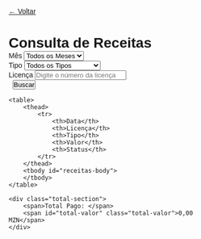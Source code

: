 <html><head><base href="https://camiloduvane.github.io/Receitas/"><style>
* {
    box-sizing: border-box;
    margin: 0;
    padding: 0;
    font-family: Arial, sans-serif;
}

body {
    padding: 20px;
    background: #f5f5f5;
}

.container {
    max-width: 1200px;
    margin: 0 auto;
    background: white;
    padding: 20px;
    border-radius: 8px;
    box-shadow: 0 2px 4px rgba(0,0,0,0.1);
}

.back-button {
    display: inline-block;
    margin-bottom: 20px;
    padding: 8px 16px;
    background: #6c757d;
    color: white;
    text-decoration: none;
    border-radius: 4px;
    transition: background 0.3s ease;
}

.back-button:hover {
    background: #5a6268;
}

.filter-section {
    display: grid;
    grid-template-columns: repeat(auto-fit, minmax(200px, 1fr));
    gap: 15px;
    margin-bottom: 20px;
}

.input-group {
    display: flex;
    flex-direction: column;
}

label {
    margin-bottom: 5px;
    color: #666;
}

input, select {
    padding: 8px;
    border: 1px solid #ddd;
    border-radius: 4px;
    font-size: 14px;
}

button {
    padding: 8px 16px;
    background: #007bff;
    color: white;
    border: none;
    border-radius: 4px;
    cursor: pointer;
    transition: background 0.3s ease;
}

button:hover {
    background: #0056b3;
}

table {
    width: 100%;
    border-collapse: collapse;
    margin-top: 20px;
}

th, td {
    padding: 12px;
    text-align: left;
    border-bottom: 1px solid #ddd;
}

th {
    background: #f8f9fa;
    font-weight: bold;
}

tr:hover {
    background: #f5f5f5;
}

.status-pago {
    color: #28a745;
    font-weight: bold;
}

.status-pendente {
    color: #dc3545;
    font-weight: bold;
}

.total-section {
    margin-top: 20px;
    padding: 15px;
    background: #f8f9fa;
    border-radius: 4px;
    border: 1px solid #ddd;
}

.total-valor {
    font-size: 18px;
    font-weight: bold;
    color: #28a745;
}

@media (max-width: 768px) {
    .filter-section {
        grid-template-columns: 1fr;
    }
    
    table {
        display: block;
        overflow-x: auto;
    }
}
</style></head><body>
<div class="container">
    <a href="https://camiloduvane.github.io/DMTT/" class="back-button">← Voltar</a>
    <h1>Consulta de Receitas</h1>
    <div class="filter-section">
        <div class="input-group">
            <label for="mes">Mês</label>
            <select id="mes">
                <option value="todos">Todos os Meses</option>
                <option value="1">Janeiro</option>
                <option value="2">Fevereiro</option>
                <option value="3">Março</option>
                <option value="4">Abril</option>
                <option value="5">Maio</option>
                <option value="6">Junho</option>
                <option value="7">Julho</option>
                <option value="8">Agosto</option>
                <option value="9">Setembro</option>
                <option value="10">Outubro</option>
                <option value="11">Novembro</option>
                <option value="12">Dezembro</option>
            </select>
        </div>
        <div class="input-group">
            <label for="tipo">Tipo</label>
            <select id="tipo">
                <option value="">Todos os Tipos</option>
                <option value="Camiao">Camiao</option>
                <option value="Multa">Multa</option>
                <option value="Taxe de Mercadoria">Taxe de Mercadoria</option>
                <option value="Taxi de Passageiro">Taxi de Passageiro</option>
                <option value="Transporte Funembre">Transporte Funembre</option>
                <option value="Taxi por Aplicativo">Taxi por Aplicativo</option>
            </select>
        </div>
        <div class="input-group">
            <label for="licenca">Licença</label>
            <input type="text" id="licenca" placeholder="Digite o número da licença" oninput="buscarReceitas()">
        </div>
        <div class="input-group">
            <label>&nbsp;</label>
            <button onclick="buscarReceitas()">Buscar</button>
        </div>
    </div>

    <table>
        <thead>
            <tr>
                <th>Data</th>
                <th>Licença</th>
                <th>Tipo</th>
                <th>Valor</th>
                <th>Status</th>
            </tr>
        </thead>
        <tbody id="receitas-body">
        </tbody>
    </table>

    <div class="total-section">
        <span>Total Pago: </span>
        <span id="total-valor" class="total-valor">0,00 MZN</span>
    </div>
</div>

<script>
function buscarReceitas() {
    const mes = document.getElementById('mes').value;
    const licenca = document.getElementById('licenca').value;
    const tipo = document.getElementById('tipo').value;
    
    const dadosPorMes = {
        1: [
            {data: '2024-01-15', licenca: 'ABC123', tipo: 'Camiao', valor: 150.00, status: 'Pago'},
            {data: '2024-01-10', licenca: 'XYZ789', tipo: 'Multa', valor: 293.47, status: 'Pendente'},
            {data: '2024-01-05', licenca: 'DEF456', tipo: 'Taxe de Mercadoria', valor: 85.90, status: 'Pago'}
        ],
        2: [
            {data: '2024-02-05', licenca: 'MNO345', tipo: 'Taxi por Aplicativo', valor: 180.00, status: 'Pago'},
            {data: '2024-02-12', licenca: 'PQR678', tipo: 'Taxe de Mercadoria', valor: 95.50, status: 'Pago'}
        ],
        3: [
            {data: '2024-03-03', licenca: 'YZA567', tipo: 'Taxi de Passageiro', valor: 680.00, status: 'Pago'},
            {data: '2024-03-08', licenca: 'BCD890', tipo: 'Transporte Funembre', valor: 110.00, status: 'Pago'}
        ],
        4: [
            {data: '2024-04-05', licenca: 'HIJ456', tipo: 'Multa', valor: 890.00, status: 'Pago'},
            {data: '2024-04-15', licenca: 'KLM789', tipo: 'Camiao', valor: 450.00, status: 'Pendente'}
        ],
        5: [
            {data: '2024-05-10', licenca: 'NOP012', tipo: 'Taxi por Aplicativo', valor: 320.00, status: 'Pago'},
            {data: '2024-05-20', licenca: 'QRS345', tipo: 'Transporte Funembre', valor: 550.00, status: 'Pendente'}
        ],
        6: [
            {data: '2024-06-08', licenca: 'TUV678', tipo: 'Taxe de Mercadoria', valor: 270.00, status: 'Pago'},
            {data: '2024-06-25', licenca: 'WXY901', tipo: 'Taxi de Passageiro', valor: 420.00, status: 'Pago'}
        ],
        7: [
            {data: '2024-07-12', licenca: 'ZAB234', tipo: 'Multa', valor: 150.00, status: 'Pendente'},
            {data: '2024-07-30', licenca: 'CDE567', tipo: 'Camiao', valor: 680.00, status: 'Pago'}
        ],
        8: [
            {data: '2024-08-05', licenca: 'FGH890', tipo: 'Taxi por Aplicativo', valor: 230.00, status: 'Pago'},
            {data: '2024-08-18', licenca: 'IJK123', tipo: 'Transporte Funembre', valor: 490.00, status: 'Pago'}
        ],
        9: [
            {data: '2024-09-10', licenca: 'LMN456', tipo: 'Taxe de Mercadoria', valor: 340.00, status: 'Pendente'},
            {data: '2024-09-22', licenca: 'OPQ789', tipo: 'Taxi de Passageiro', valor: 560.00, status: 'Pago'}
        ],
        10: [
            {data: '2024-10-08', licenca: 'RST012', tipo: 'Multa', valor: 420.00, status: 'Pago'},
            {data: '2024-10-25', licenca: 'UVW345', tipo: 'Camiao', valor: 730.00, status: 'Pendente'}
        ],
        11: [
            {data: '2024-11-15', licenca: 'XYZ678', tipo: 'Taxi por Aplicativo', valor: 280.00, status: 'Pago'},
            {data: '2024-11-28', licenca: 'ABC901', tipo: 'Transporte Funembre', valor: 620.00, status: 'Pago'}
        ],
        12: [
            {data: '2024-12-05', licenca: 'DEF234', tipo: 'Taxe de Mercadoria', valor: 390.00, status: 'Pendente'},
            {data: '2024-12-20', licenca: 'GHI567', tipo: 'Taxi de Passageiro', valor: 480.00, status: 'Pago'}
        ]
    };
    
    const tbody = document.getElementById('receitas-body');
    tbody.innerHTML = '';
    
    let receitasFiltradas = [];
    if (mes === 'todos') {
        Object.values(dadosPorMes).forEach(mesReceitas => {
            receitasFiltradas = receitasFiltradas.concat(mesReceitas);
        });
    } else {
        receitasFiltradas = dadosPorMes[mes] || [];
    }
    
    let receitasFinal = receitasFiltradas;
    
    if (licenca) {
        receitasFinal = receitasFinal.filter(r => r.licenca.toLowerCase().includes(licenca.toLowerCase()));
    }
    
    if (tipo) {
        receitasFinal = receitasFinal.filter(r => r.tipo === tipo);
    }
    
    let totalPago = 0;
    
    receitasFinal.forEach(receita => {
        if (receita.status === 'Pago') {
            totalPago += receita.valor;
        }
        
        const tr = document.createElement('tr');
        tr.innerHTML = `
            <td>${formatarData(receita.data)}</td>
            <td>${receita.licenca}</td>
            <td>${receita.tipo}</td>
            <td>${receita.valor.toFixed(2)} MZN</td>
            <td class="status-${receita.status.toLowerCase()}">${receita.status}</td>
        `;
        tbody.appendChild(tr);
    });
    
    document.getElementById('total-valor').textContent = `${totalPago.toFixed(2)} MZN`;
}

function formatarData(data) {
    return new Date(data).toLocaleDateString('pt-BR');
}

// Carregar dados iniciais
document.addEventListener('DOMContentLoaded', function() {
    buscarReceitas();
});
</script>
</body></html>
